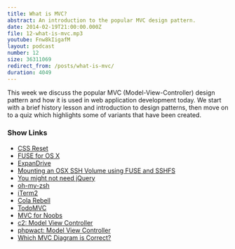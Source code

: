 ```yaml
---
title: What is MVC?
abstract: An introduction to the popular MVC design pattern.
date: 2014-02-19T21:00:00.000Z
file: 12-what-is-mvc.mp3
youtube: Fnw8kIigafM
layout: podcast
number: 12
size: 36311069
redirect_from: /posts/what-is-mvc/
duration: 4049
---
```


This week we discuss the popular MVC (Model-View-Controller) design pattern and how it is used in web application development today.
We start with a brief history lesson and introduction to design patterns, then move on to a quiz which highlights some of variants that have been created.

### Show Links

- [CSS Reset](http://www.cssreset.com/)
- [FUSE for OS X](http://osxfuse.github.io/)
- [ExpanDrive](http://www.expandrive.com/)
- [Mounting an OSX SSH Volume using FUSE and SSHFS](http://eddmann.com/posts/mounting-an-osx-ssh-volume-using-fuse-and-sshfs/)
- [You might not need jQuery](http://youmightnotneedjquery.com/)
- [oh-my-zsh](https://github.com/robbyrussell/oh-my-zsh)
- [iTerm2](http://www.iterm2.com/)
- [Cola Rebell](http://www.colarebell.co.uk/)
- [TodoMVC](http://todomvc.com/)
- [MVC for Noobs](http://code.tutsplus.com/tutorials/mvc-for-noobs--net-10488)
- [c2: Model View Controller](http://c2.com/cgi/wiki?ModelViewController)
- [phpwact: Model View Controller](http://www.phpwact.org/pattern/model_view_controller)
- [Which MVC Diagram is Correct?](http://stackoverflow.com/questions/5966905/which-mvc-diagram-is-correct-web-app)
